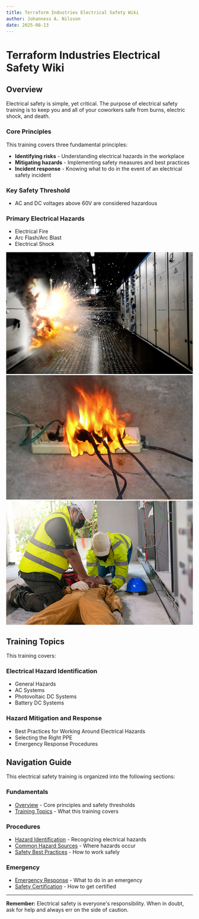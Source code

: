 ```yaml
---
title: Terraform Industries Electrical Safety Wiki
author: Johanness A. Nilsson
date: 2025-08-13
---
```


# Terraform Industries Electrical Safety Wiki

## Overview

Electrical safety is simple, yet critical. The purpose of electrical safety
training is to keep you and all of your coworkers safe from burns, electric
shock, and death.

### Core Principles

This training covers three fundamental principles:

- **Identifying risks** - Understanding electrical hazards in the workplace
- **Mitigating hazards** - Implementing safety measures and best practices
- **Incident response** - Knowing what to do in the event of an electrical
  safety incident

### Key Safety Threshold

- AC and DC voltages above 60V are considered hazardous

### Primary Electrical Hazards

- Electrical Fire
- Arc Flash/Arc Blast
- Electrical Shock

![Electrical safety overview diagram 1](media/electrical-safety-is-simple-yet-a-critical-0.png)
![Electrical safety overview diagram 2](media/electrical-safety-is-simple-yet-a-critical-1.png)
![Electrical safety overview diagram 3](media/electrical-safety-is-simple-yet-a-critical-2.png)

## Training Topics

This training covers:

### Electrical Hazard Identification

- General Hazards
- AC Systems
- Photovoltaic DC Systems
- Battery DC Systems

### Hazard Mitigation and Response

- Best Practices for Working Around Electrical Hazards
- Selecting the Right PPE
- Emergency Response Procedures

## Navigation Guide

This electrical safety training is organized into the following sections:

### Fundamentals

- [Overview](fundamentals/overview.md) - Core principles and safety thresholds
- [Training Topics](fundamentals/training-topics.md) - What this training covers

### Procedures

- [Hazard Identification](procedures/hazard-identification.md) - Recognizing
  electrical hazards
- [Common Hazard Sources](procedures/common-hazard-sources.md) - Where hazards
  occur
- [Safety Best Practices](procedures/safety-best-practices.md) - How to work
  safely

### Emergency

- [Emergency Response](emergency/emergency-response.md) - What to do in an
  emergency
- [Safety Certification](emergency/safety-certification.md) - How to get
  certified

---

**Remember:** Electrical safety is everyone's responsibility. When in doubt,
ask for help and always err on the side of caution.
